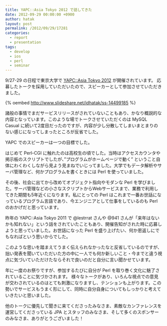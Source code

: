 ```yaml
---
title: YAPC::Asia Tokyo 2012 で話してきた
date: 2012-09-29 00:00:00 +0900
author: hatak
layout: post
permalink: /2012/09/29/17281
categories:
  - report
  - presentation
tags:
  - develop
  - ios
  - perl
  - seminar
---
```


9/27-29 の日程で東京大学で [YAPC::Asia Tokyo 2012][1] が開催されています。 応募したトークを採用していただいたので、スピーカーとして参加させていただきました。

{% oembed http://www.slideshare.net/idhatak/ss-14499185 %}

<!--more-->

諸般の事情でまだサービスリリースがされていないこともあり、かなり概説的な内容となっています。このような場でトークさせていただくのは MySQL Casual に続いて2度目だったのですが、内容が少し分散してしまいまとまりのない感じになってしまったところが反省でした。

YAPC でのスピーカーは一つの目標でした。

はじめて Perl-CGI に触れたのは高校生の頃でした。当時はアクセスカウンタや掲示板のスクリプトでしたが、&#8221;プログラムがホームページで動く&#8221; ということ自体にわくわくしながら見よう見まねでいじってました。大学でもデータ解析やサーバ管理など、何かプログラムを書くときには Perl を使っていました。

その後、社会に出てから改めてオブジェクト指向やモダンな Perl を学びました。サーバ管理などの小さなスクリプトからWebサービスまで、業務で利用してきた期間も5年近くになります。私にとっての Perl はこれまで一番お世話になっているプログラム言語であり、今エンジニアとして仕事をしているのも Perl のおかげだと思っています。

昨年の YAPC::Asia Tokyo 2011 で @lestrrat さんや @941 さんが「来年はないかも知れない」という話をされていたこともあり、開催告知がされた時に応募しようと思っていました。お世話になった Perl を盛り上げたい、何か恩返しにでもなればという思いからでした。

このような思いを踏まえてうまく伝えられなかったなと反省しているのですが、拙い発表を聞いていただいた方の中に一人でも何か新しいこと・今までと違う視点に気づいていただけたならそれで良いのだと自分に言い聞かせています。

年に一度のお祭りですが、参加するたびに自分が Perl を取り巻く文化に魅了されていることに気づかされます。 様々なトークがあり、いろんな視点での意見が交わされているのはとても刺激になりますし、テンションも上がります。この勢いでサービスもうまく形にして、同時に自分自身についてもしっかりと考えていきたいと思いました。

他のトークに優先して聞きに来てくださったみなさま、素敵なカンファレンスを運営してくださっている JPA とスタッフのみなさま、そして多くのスポンサーのみなさま、ありがとうございました！

 [1]: http://yapcasia.org/2012/ "YAPC::Asia 2012"
